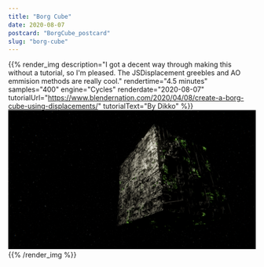 ```yaml
---
title: "Borg Cube"
date: 2020-08-07
postcard: "BorgCube_postcard"
slug: "borg-cube"
---
```


{{% render_img 
  description="I got a decent way through making this without a tutorial, so I'm pleased. The JSDisplacement greebles and AO emmision methods are really cool." 
  rendertime="4.5 minutes" 
  samples="400" 
  engine="Cycles" 
  renderdate="2020-08-07" 
  tutorialUrl="https://www.blendernation.com/2020/04/08/create-a-borg-cube-using-displacements/" 
  tutorialText="By Dikko" %}}
![Borg Cube - you will be assimilated](img/BorgCube.png)
{{% /render_img %}}


